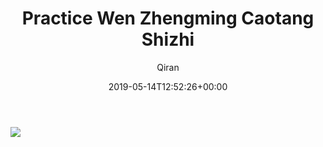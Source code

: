 ﻿---
title: Practice Wen Zhengming Caotang Shizhi
author: Qiran
type: post
date: 2019-05-14T12:52:26+00:00
draft: true
private: true
url: /practice-wen-zhengming-caotang-shizhi/
categories:
  - Calligraphy
  - Wen Zhengming

---
![](/uploads/2019/05/IMG_20190424_210105-1.jpg)
